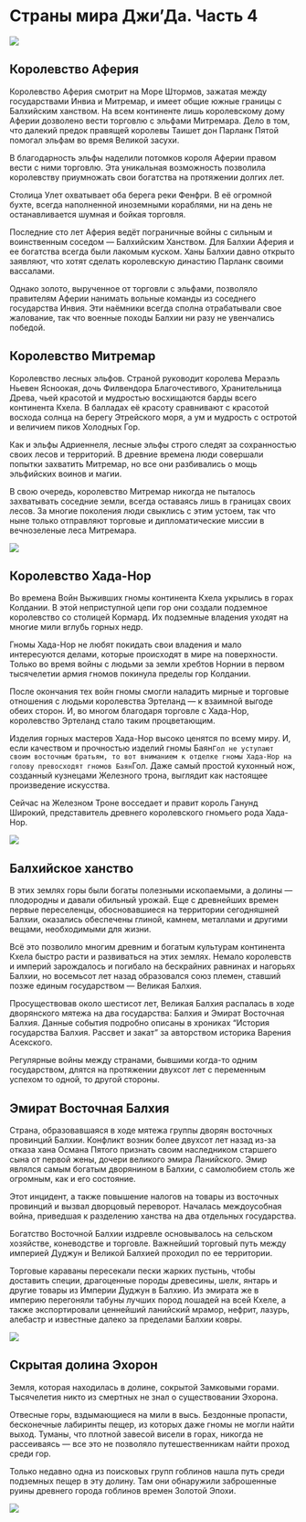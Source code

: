 Страны мира Джи’Да. Часть 4
===========================


![](images/img-1-1400.jpeg)

**Королевство Аферия**
----------------------

Королевство Аферия смотрит на Море Штормов, зажатая между государствами Инвиа и Митремар, и имеет общие южные границы с Балхийским ханством. На всем континенте лишь королевскому дому Аферии дозволено вести торговлю с эльфами Митремара. Дело в том, что далекий предок правящей королевы Таишет дон Парланк Пятой помогал эльфам во время Великой засухи.

В благодарность эльфы наделили потомков короля Аферии правом вести с ними торговлю. Эта уникальная возможность позволила королевству приумножать свои богатства на протяжении долгих лет.

Столица Улет охватывает оба берега реки Фенфри. В её огромной бухте, всегда наполненной иноземными кораблями, ни на день не останавливается шумная и бойкая торговля.

Последние сто лет Аферия ведёт пограничные войны с сильным и воинственным соседом — Балхийским Ханством. Для Балхии Аферия и ее богатства всегда были лакомым куском. Ханы Балхии давно открыто заявляют, что хотят сделать королевскую династию Парланк своими вассалами.

Однако золото, вырученное от торговли с эльфами, позволяло правителям Аферии нанимать вольные команды из соседнего государства Инвия. Эти наёмники всегда сполна отрабатывали свое жалование, так что военные походы Балхии ни разу не увенчались победой.

**Королевство Митремар**
------------------------

Королевство лесных эльфов. Страной руководит королева Мераэль Ньевен Ясноокая, дочь Филвендора Благочестивого, Хранительница Древа, чьей красотой и мудростью восхищаются барды всего континента Кхела. В балладах её красоту сравнивают с красотой восхода солнца на берегу Этрейского моря, а ум и мудрость с остротой и величием пиков Холодных Гор.

Как и эльфы Адриеннеля, лесные эльфы строго следят за сохранностью своих лесов и территорий. В древние времена люди совершали попытки захватить Митремар, но все они разбивались о мощь эльфийских воинов и магии.

В свою очередь, королевство Митремар никогда не пыталось захватывать соседние земли, всегда оставаясь лишь в границах своих лесов. За многие поколения люди свыклись с этим устоем, так что ныне только отправляют торговые и дипломатические миссии в вечнозеленые леса Митремара.


![](images/img-2-1400.png)

Королевство Хада-Нор
--------------------

Во времена Войн Выживших гномы континента Кхела укрылись в горах Колдании. В этой неприступной цепи гор они создали подземное королевство со столицей Кормард. Их подземные владения уходят на многие мили вглубь горных недр.

Гномы Хада-Нор не любят покидать свои владения и мало интересуются делами, которые происходят в мире на поверхности. Только во время войны с людьми за земли хребтов Норнии в первом тысячелетии армия гномов покинула пределы гор Колдании.

После окончания тех войн гномы смогли наладить мирные и торговые отношения с людьми королевства Эртеланд — к взаимной выгоде обеих сторон. И, во многом благодаря торговле с Хада-Нор, королевство Эртеланд стало таким процветающим.

Изделия горных мастеров Хада-Нор высоко ценятся по всему миру. И, если качеством и прочностью изделий гномы Баян`Гол не уступают своим восточным братьям, то вот вниманием к отделке гномы Хада-Нор на голову превосходят гномов Баян`Гол. Даже самый простой кухонный нож, созданный кузнецами Железного трона, выглядит как настоящее произведение искусства.

Сейчас на Железном Троне восседает и правит король Ганунд Широкий, представитель древнего королевского гномьего рода Хада-Нор.


![](images/img-3-1400.png)

Балхийское ханство
------------------

В этих землях горы были богаты полезными ископаемыми, а долины — плодородны и давали обильный урожай. Еще с древнейших времен первые переселенцы, обосновавшиеся на территории сегодняшней Балхии, оказались обеспечены глиной, камнем, металлами и другими вещами, необходимыми для жизни.

Всё это позволило многим древним и богатым культурам континента Кхела быстро расти и развиваться на этих землях. Немало королевств и империй зарождалось и погибало на бескрайних равнинах и нагорьях Балхии, но восемьсот лет назад образовался союз племен, ставший позже единым государством — Великая Балхия.

Просуществовав около шестисот лет, Великая Балхия распалась в ходе дворянского мятежа на два государства: Балхия и Эмират Восточная Балхия. Данные события подробно описаны в хрониках “История государства Балхия. Рассвет и закат” за авторством историка Варения Асекского.

Регулярные войны между странами, бывшими когда-то одним государством, длятся на протяжении двухсот лет с переменным успехом то одной, то другой стороны.

Эмират Восточная Балхия
-----------------------

Страна, образовавшаяся в ходе мятежа группы дворян восточных провинций Балхии. Конфликт возник более двухсот лет назад из-за отказа хана Османа Пятого признать своим наследником старшего сына от первой жены, дочери великого эмира Ланийского. Эмир являлся самым богатым дворянином в Балхии, с самолюбием столь же огромным, как и его состояние.

Этот инцидент, а также повышение налогов на товары из восточных провинций и вызвал дворцовый переворот. Началась междоусобная война, приведшая к разделению ханства на два отдельных государства.

Богатство Восточной Балхии издревле основывалось на сельском хозяйстве, коневодстве и торговле. Важнейший торговый путь между империей Дуджун и Великой Балхией проходил по ее территории.

Торговые караваны пересекали пески жарких пустынь, чтобы доставить специи, драгоценные породы древесины, шелк, янтарь и другие товары из Империи Дуджун в Балхию. Из эмирата же в империю перегоняли табуны лучших пород лошадей на всей Кхеле, а также экспортировали ценнейший ланийский мрамор, нефрит, лазурь, алебастр и известные далеко за пределами Балхии ковры.


![](images/img-4-1400.jpeg)

Скрытая долина Эхорон
---------------------

Земля, которая находилась в долине, сокрытой Замковыми горами. Тысячелетия никто из смертных не знал о существовании Эхорона.

Отвесные горы, вздымающиеся на мили в высь. Бездонные пропасти, бесконечные лабиринты пещер, из которых даже гномы не могли найти выход. Туманы, что плотной завесой висели в горах, никогда не рассеиваясь — все это не позволяло путешественникам найти проход среди гор.

Только недавно одна из поисковых групп гоблинов нашла путь среди подземных пещер в эту долину. Там они обнаружили заброшенные руины древнего города гоблинов времен Золотой Эпохи.


![](images/img-5-1400.png)
